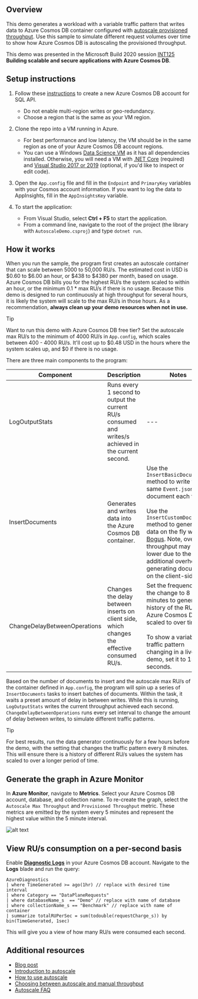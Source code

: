 ## Overview
This demo generates a workload with a variable traffic pattern that writes data to Azure Cosmos DB container configured with [autoscale provisioned throughput](https://docs.microsoft.com/azure/cosmos-db/provision-throughput-autoscale). Use this sample to simulate different request volumes over time to show how Azure Cosmos DB is autoscaling the provisioned throughput.

This demo was presented in the Microsoft Build 2020 session [INT125](https://mybuild.microsoft.com/sessions/6776b8ab-7f6a-45f2-afd4-5100d394f3e7?source=sessions) **Building scalable and secure applications with Azure Cosmos DB**.


## Setup instructions

1. Follow these [instructions](https://docs.microsoft.com/azure/cosmos-db/how-to-manage-database-account) to create a new Azure Cosmos DB account for SQL API.
    - Do not enable multi-region writes or geo-redundancy. 
    - Choose a region that is the same as your VM region.

1. Clone the repo into a VM running in Azure. 
    - For best performance and low latency, the VM should be in the same region as one of your Azure Cosmos DB account regions. 
    - You can use a Windows [Data Science VM](https://azure.microsoft.com/services/virtual-machines/data-science-virtual-machines/) as it has all dependencies installed. 
Otherwise, you will need a VM with [.NET Core](https://dotnet.microsoft.com/download) (required) and [Visual Studio 2017 or 2019](https://visualstudio.microsoft.com/downloads/) (optional, if you'd like to inspect or edit code).

1. Open the ```App.config``` file and fill in the ```Endpoint``` and ```PrimaryKey``` variables with your Cosmos account information. If you want to log the data to AppInsights, fill in the ```AppInsightsKey``` variable.

1. To start the application:
    - From Visual Studio, select **Ctrl + F5** to start the application. 
    - From a command line, navigate to the root of the project (the library with ```AutoscaleDemo.csproj```) and type ```dotnet run```.


## How it works

When you run the sample, the program first creates an autoscale container that can scale between 5000 to 50,000 RU/s. The estimated cost in USD is $0.60 to $6.00 an hour, or $438 to $4380 per month, based on usage. Azure Cosmos DB bills you for the highest RU/s the system scaled to within an hour, or the minimum 0.1 * max RU/s if there is no usage. Because this demo is designed to run continuously at high throughput for several hours, it is likely the system will scale to the max RU/s in those hours. As a recommendation, **always clean up your demo resources when not in use.**

> [!TIP]
> Want to run this demo with Azure Cosmos DB free tier? Set the autoscale max RU/s to the minimum of 4000 RU/s in `App.config`, which scales between 400 - 4000 RU/s. It'll cost up to $0.48 USD in the hours where the system scales up, and $0 if there is no usage. 

There are three main components to the program:

|Component  |Description  |Notes  |
|---------|---------|---------|
|LogOutputStats     | Runs every 1 second to output the current RU/s consumed and writes/s achieved in the current second.       |    ---     |
|InsertDocuments     |  Generates and writes data into the Azure Cosmos DB container. | Use the `InsertBasicDocuments` method to write the same `Event.json` document each time. <br><br>Use the `InsertCustomDocuments` method to generate data on the fly with [Bogus](https://github.com/bchavez/Bogus). Note, overall throughput may be lower due to the additional overhead of generating documents on the client-side.   |
|ChangeDelayBetweenOperations     | Changes the delay between inserts on client side, which changes the effective consumed RU/s.| Set the frequency of the change to 8 minutes to generate a history of the RU/s Azure Cosmos DB has scaled to over time, <br><br>To show a variable traffic pattern changing in a live demo, set it to 15 seconds.      |

Based on the number of documents to insert and the autoscale max RU/s of the container defined in `App.config`, the program will spin up a series of `InsertDocuments` tasks to insert batches of documents. Within the task, it waits a preset amount of delay in between writes. While this is running, `LogOutputStats` writes the current throughput achieved each second. `ChangeDelayBetweenOperations` runs every set interval to change the amount of delay between writes, to simulate different traffic patterns.

> [!TIP]
> For best results, run the data generator continuously for a few hours before the demo, with the setting that changes the traffic pattern every 8 minutes. This will ensure there is a history of different RU/s values the system has scaled to over a longer period of time.



## Generate the graph in Azure Monitor
In **Azure Monitor**, navigate to **Metrics**. Select your Azure Cosmos DB account, database, and collection name. To re-create the graph, select the `Autoscale Max Throughput` and `Provisioned Throughput` metric. These metrics are emitted by the system every 5 minutes and represent the highest value within the 5 minute interval. 

![alt text](https://cosmosnotebooksdata.blob.core.windows.net/notebookdata/autoscale-azure_monitor_metrics.png "Azure Monitor timeseries chart that shows autoscale max RU/s of 50,000, and workload whose RU/s scale between 5000 - 50,000 RU/s in unpredictable way.")

## View RU/s consumption on a per-second basis
Enable [**Diagnostic Logs**](https://docs.microsoft.com/azure/cosmos-db/cosmosdb-monitor-resource-logs) in your Azure Cosmos DB account. Navigate to the **Logs** blade and run the query:

```kusto
AzureDiagnostics 
| where TimeGenerated >= ago(1hr) // replace with desired time interval
| where Category == "DataPlaneRequests"
| where databaseName_s  == "Demo" // replace with name of database
| where collectionName_s == "Benchmark" // replace with name of container
| summarize totalRUPerSec = sum(todouble(requestCharge_s)) by bin(TimeGenerated, 1sec) 
```

This will give you a view of how many RU/s were consumed each second. 

## Additional resources
- [Blog post](https://devblogs.microsoft.com/cosmosdb/autoscale-serverless-offers/)
- [Introduction to autoscale](https://aka.ms/cosmos-autoscale-intro)
- [How to use autoscale](https://aka.ms/cosmos-autoscale-how-to)
- [Choosing between autoscale and manual throughput](https://aka.ms/cosmos-throughput-comparison)
- [Autoscale FAQ](aka.ms/cosmos-autoscale-faq)
